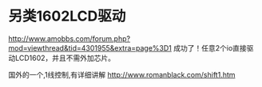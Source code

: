 # 另类1602LCD驱动

http://www.amobbs.com/forum.php?mod=viewthread&tid=4301955&extra=page%3D1 成功了！任意2个io直接驱动LCD1602，并且不需外加芯片。

国外的一个,1线控制,有详细讲解 http://www.romanblack.com/shift1.htm

